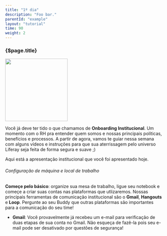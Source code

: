 ```yaml
---
title: "1º dia"
description: "Foo bar."
parentId: "example"
layout: "tutorial"
time: 90
weight: 2
---
```


### {$page.title}

<img src="/images/capa-dia-1.png" style="height: 200px; width= 200px;">

Você já deve ter tido o que chamamos de <b>Onboarding Institucional</b>. Um momento com o RH pra entender quem somos e nossas principais políticas, benefícios e processos. A partir de agora, vamos te guiar nessa semana com alguns vídeos e instruções para que sua aterrissagem pelo universo Liferay seja feita de forma segura e suave ;)

Aqui está a apresentação institucional que você foi apresentado hoje.

###### Configuração de máquina e local de trabalho

<b>Começe pelo básico</b>: organize sua mesa de trabalho, ligue seu notebook e começe a criar suas contas nas plataformas que utlizaremos. Nossas principais ferramentas de comunicação institucional são o <b>Gmail</b>, <b>Hangouts</b> e <b>Loop</b>. Pergunte ao seu Buddy que outras plataformas são importantes para a comunicação do seu time!

- <b>Gmail</b>: Você provavelmente já recebeu um e-mail para verificação de duas etapas de sua conta no Gmail. Não esqueça de fazê-la pois seu e-mail pode ser desativado por questões de segurança!